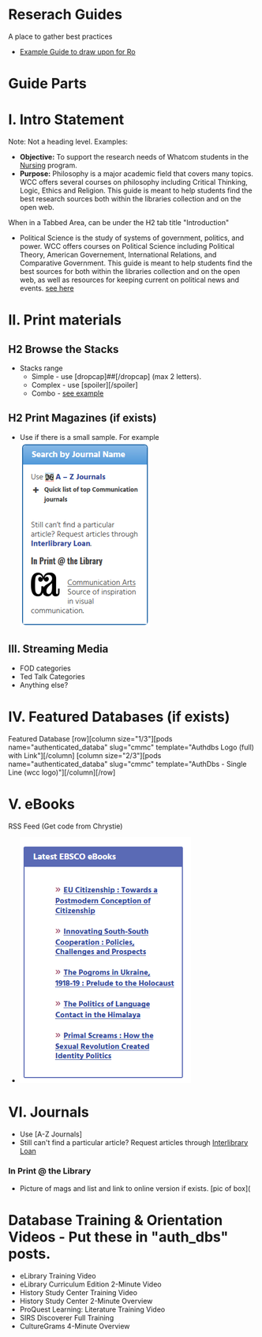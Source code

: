 # Reserach Guides
A place to gather best practices

* [Example Guide to draw upon for Ro](https://ulib.iupui.edu/guides/libguides-best-practices)

# Guide Parts

# I. Intro Statement
Note: Not a heading level.  Examples:
* **Objective:** To support the research needs of  Whatcom students in the [Nursing](http://whatcom.edu/academics/degrees-certificates/nursing) program.
* **Purpose:** Philosophy is a major academic field that covers many topics. WCC offers several courses on philosophy including Critical Thinking, Logic, Ethics and Religion. This guide is meant to help students find the best research sources both within the libraries collection and on the open web.

When in a Tabbed Area, can be under the H2 tab title "Introduction"
* Political Science is the study of systems of government, politics, and power. WCC offers courses on Political Science including Political Theory, American Governement, International Relations, and Comparative Government. This guide is meant to help students find the best sources for both within the libraries collection and on the open web, as well as resources for keeping current on political news and events. [see here](http://librarywp.whatcom.edu/home/polisci/)

# II. Print materials

## H2 Browse the Stacks
* Stacks range
    * Simple - use [dropcap]##[/dropcap] (max 2 letters).
    * Complex - use [spoiler][/spoiler]
    * Combo - [see example](http://librarywp.whatcom.edu/home/polisci/)

## H2 Print Magazines (if exists)
* Use if there is a small sample.  For example
![art magazines](/media/journamags.png)
 
## III. Streaming Media
* FOD categories
* Ted Talk Categories
* Anything else?


# IV. Featured Databases (if exists)
Featured Database
[row][column size="1/3"][pods name="authenticated_databa" slug="cmmc" template="Authdbs Logo (full) with Link"][/column]
[column size="2/3"][pods name="authenticated_databa" slug="cmmc" template="AuthDbs - Single Line (wcc logo)"][/column][/row]

# V. eBooks
RSS Feed (Get code from Chrystie)
* ![EBSCO RSS Feed](media/rssebsco.png)

# VI. Journals 
* Use [A-Z Journals]
* Still can't find a particular article? Request articles through [Interlibrary Loan](http://library.whatcom.edu/services/interlibrary-loan)
### In Print @ the Library
* Picture of mags and list and link to online version if exists.
[pic of box](


# Database Training & Orientation Videos - Put these in "auth_dbs" posts.
* eLibrary Training Video 
*	eLibrary Curriculum Edition 2-Minute Video 
*	History Study Center Training Video 
*	History Study Center 2-Minute Overview 
*	ProQuest Learning: Literature Training Video 
*	SIRS Discoverer Full Training 
*	CultureGrams 4-Minute Overview 
